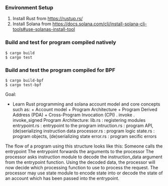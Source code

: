 ### Environment Setup
1. Install Rust from https://rustup.rs/
2. Install Solana from https://docs.solana.com/cli/install-solana-cli-tools#use-solanas-install-tool

### Build and test for program compiled natively
```
$ cargo build
$ cargo test
```

### Build and test the program compiled for BPF
```
$ cargo build-bpf
$ cargo test-bpf
```

Goal:
 - Learn Rust programming and solana account model and core concepts such as:
        + Account model
        + Program Architecture
        + Program Derived Address (PDA)
        + Cross-Program Invocation (CPI)
            . invoke
            . invoke_signed
Program Architecture:
    lib.rs : registering modules
    entrypoint.rs : entrypoint to the program
    intruction.rs : program API, (de)serializing instruction data
    processor.rs : program logic
    state.rs : program objects, (de)serializing state
    error.rs : program secific errors

The flow of a program using this structure looks like this:
    Someone calls the entrypoint
    The entrypoint forwards the arguments to the processor
    The processor asks instruction module to decode the instruction_data argument from the entrypoint function.
    Using the decoded data, the processor will now decide which processing function to use to process the request.
    The processor may use state module to encode state into or decode the state of an account which has been passed into the entrypoint.